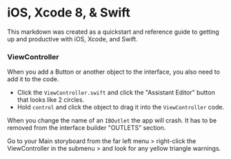 # iOS, Xcode 8, & Swift

This markdown was created as a quickstart and reference guide to getting up and productive with iOS, Xcode, and Swift.



### ViewController

When you add a Button or another object to the interface, you also need to add it to the code.

- Click the `ViewController.swift` and click the "Assistant Editor" button that looks like 2 circles. 
- Hold `control` and click the object to drag it into the `ViewController` code.

When you change the name of an `IBOutlet` the app will crash. It has to be removed from the interface builder "OUTLETS" section. 

Go to your Main storyboard from the far left menu > right-click the ViewController in the submenu > and look for any yellow triangle warnings.
